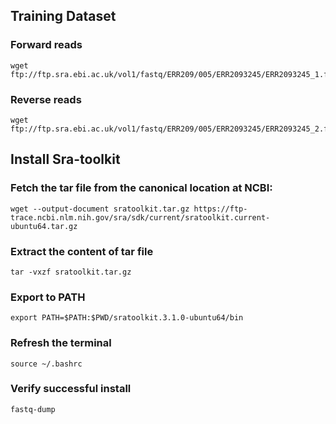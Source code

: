 ## Training Dataset
### Forward reads
```
wget ftp://ftp.sra.ebi.ac.uk/vol1/fastq/ERR209/005/ERR2093245/ERR2093245_1.fastq.gz
```
### Reverse reads
```
wget ftp://ftp.sra.ebi.ac.uk/vol1/fastq/ERR209/005/ERR2093245/ERR2093245_2.fastq.gz
```

## Install Sra-toolkit
### Fetch the tar file from the canonical location at NCBI:
```
wget --output-document sratoolkit.tar.gz https://ftp-trace.ncbi.nlm.nih.gov/sra/sdk/current/sratoolkit.current-ubuntu64.tar.gz
```
### Extract the content of tar file
```
tar -vxzf sratoolkit.tar.gz
```
### Export to PATH
```
export PATH=$PATH:$PWD/sratoolkit.3.1.0-ubuntu64/bin
```
### Refresh the terminal
```
source ~/.bashrc
```
### Verify successful install
```
fastq-dump
```
